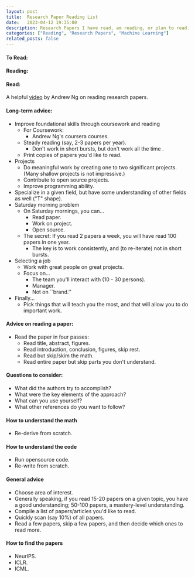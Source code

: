 ```yaml
---
layout: post
title:  Research Paper Reading List
date:   2023-04-12 19:35:00
description: Research Papers I have read, am reading, or plan to read.
categories: ["Reading", "Research Papers", "Machine Learning"]
related_posts: false
---
```



#### To Read:

#### Reading:

#### Read:

A helpful [video](https://crossminds.ai/video/andrew-ng-how-to-read-research-papers-and-machine-learning-career-advice-600242af495ecadbf27b382e/) by Andrew Ng on reading research papers.

#### Long-term advice:
- Improve foundational skills through coursework and reading
    - For Coursework:
        - Andrew Ng's coursera courses.
    - Steady reading (say, 2-3 papers per year).
        - Don't work in short bursts, but don't work all the time .
    - Print copies of papers you'd like to read.
- Projects
    - Do meaningful work by creating one to two significant projects. (Many shallow projects is not impressive.)
    - Contribute to open source projects.
    - Improve programming ability.
- Specialize in a given field, but have some understanding of other fields as well ("T" shape). 
- Saturday morning problem
    - On Saturday mornings, you can...
        - Read paper.
        - Work on project.
        - Open source.
    - The secret: If you read 2 papers a week, you will have read 100 papers in one year. 
        - The key is to work consistently, and (to re-iterate) not in short bursts.
- Selecting a job
    - Work with great people on great projects.
    - Focus on...
        - The team you'll interact with (10 - 30 persons).
        - Manager.
        - Not on ``brand.''
- Finally...
    - Pick things that will teach you the most, and that will allow you to do important work.

#### Advice on reading a paper: 
- Read the paper in four passes: 
    - Read title, abstract, figures.
    - Read introduction, conclusion, figures, skip rest.
    - Read but skip/skim the math.
    - Read entire paper but skip parts you don't understand.

#### Questions to consider:
- What did the authors try to accomplish?
- What were the key elements of the approach?
- What can you use yourself?
- What other references do you want to follow?

#### How to understand the math
- Re-derive from scratch.

#### How to understand the code
- Run opensource code.
- Re-write from scratch.

#### General advice
- Choose area of interest.
- Generally speaking, if you read 15-20 papers on a given topic, you have a good understanding; 50-100 papers, a mastery-level understanding.
- Compile a list of papers/articles you'd like to read.
- Quickly scan (say 10%) of all papers.
- Read a few papers, skip a few papers, and then decide which ones to read more.

#### How to find the papers
- NeurIPS.
- ICLR.
- ICML.

